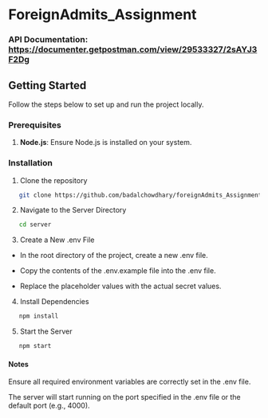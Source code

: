 # ForeignAdmits_Assignment

### API Documentation: https://documenter.getpostman.com/view/29533327/2sAYJ3F2Dg

## Getting Started

Follow the steps below to set up and run the project locally.

### Prerequisites

1. **Node.js**: Ensure Node.js is installed on your system.

### Installation

1. Clone the repository

```sh
   git clone https://github.com/badalchowdhary/foreignAdmits_Assignment.git
```

2. Navigate to the Server Directory

```sh
   cd server
```

3. Create a New .env File

* In the root directory of the project, create a new .env file.

* Copy the contents of the .env.example file into the .env file.

* Replace the placeholder values with the actual secret values.

4. Install Dependencies

```sh
   npm install
```

5. Start the Server

```sh
   npm start
```

#### Notes

Ensure all required environment variables are correctly set in the .env file.

The server will start running on the port specified in the .env file or the default port (e.g., 4000).

